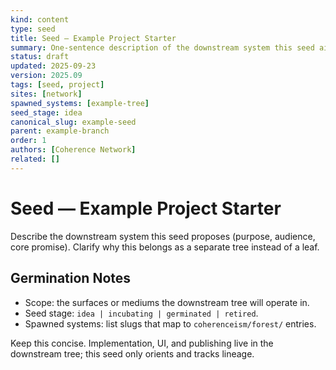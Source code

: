 ```yaml
---
kind: content
type: seed
title: Seed — Example Project Starter
summary: One‑sentence description of the downstream system this seed aims to spawn.
status: draft
updated: 2025-09-23
version: 2025.09
tags: [seed, project]
sites: [network]
spawned_systems: [example-tree]
seed_stage: idea
canonical_slug: example-seed
parent: example-branch
order: 1
authors: [Coherence Network]
related: []
---
```


# Seed — Example Project Starter

Describe the downstream system this seed proposes (purpose, audience, core promise). Clarify why this belongs as a separate tree instead of a leaf.

## Germination Notes
- Scope: the surfaces or mediums the downstream tree will operate in.
- Seed stage: `idea | incubating | germinated | retired`.
- Spawned systems: list slugs that map to `coherenceism/forest/` entries.

Keep this concise. Implementation, UI, and publishing live in the downstream tree; this seed only orients and tracks lineage.
